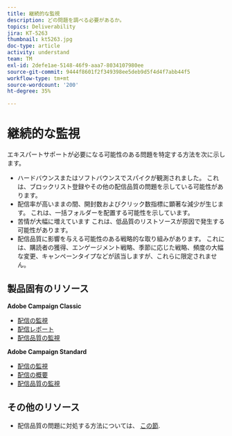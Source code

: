 ```yaml
---
title: 継続的な監視
description: どの問題を調べる必要があるか。
topics: Deliverability
jira: KT-5263
thumbnail: kt5263.jpg
doc-type: article
activity: understand
team: TM
exl-id: 2defe1ae-5148-46f9-aaa7-8034107980ee
source-git-commit: 9444f8601f2f349398ee5deb9d5f4d4f7abb44f5
workflow-type: tm+mt
source-wordcount: '200'
ht-degree: 35%

---
```


# 継続的な監視

エキスパートサポートが必要になる可能性のある問題を特定する方法を次に示します。

* ハードバウンスまたはソフトバウンスでスパイクが観測されました。 これは、ブロックリスト登録やその他の配信品質の問題を示している可能性があります。
* 配信率が高いままの間、開封数およびクリック数指標に顕著な減少が生じます。 これは、一括フォルダーを配置する可能性を示しています。
* 苦情が大幅に増えています これは、低品質のリストソースが原因で発生する可能性があります。
* 配信品質に影響を与える可能性のある戦略的な取り組みがあります。 これには、購読者の獲得、エンゲージメント戦略、季節に応じた戦略、頻度の大幅な変更、キャンペーンタイプなどが該当しますが、これらに限定されません。

## 製品固有のリソース

**Adobe Campaign Classic**

* [配信の監視](https://experienceleague.adobe.com/docs/campaign-classic/using/sending-messages/monitoring-deliveries/about-delivery-monitoring.html?lang=ja)
* [配信レポート](https://experienceleague.adobe.com/docs/campaign-classic/using/reporting/reports-on-deliveries/delivery-reports.html?lang=ja)
* [配信品質の監視](https://experienceleague.adobe.com/docs/campaign-classic/using/sending-messages/deliverability-management/monitoring-deliverability.html?lang=ja)

**Adobe Campaign Standard**

* [配信の監視](https://experienceleague.adobe.com/docs/campaign-standard/using/testing-and-sending/monitoring-messages/monitoring-a-delivery.html?lang=ja)
* [配信の概要](https://experienceleague.adobe.com/docs/campaign-standard/using/reporting/list-of-reports/delivery-summary.html)
* [配信品質の監視](https://experienceleague.adobe.com/docs/campaign-standard/using/testing-and-sending/managing-deliverability/monitor-deliverability.html?lang=ja#testing-and-sending)

## その他のリソース

* 配信品質の問題に対処する方法については、 [この節](/help/additional-resources/troubleshooting.md).
